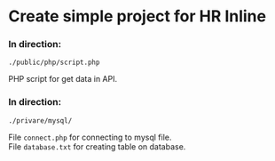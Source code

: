 # Create simple project for HR Inline

### In direction:
```<?php
./public/php/script.php
```
PHP script for get data in API.

### In direction:
```<injectablephp
./privare/mysql/
```

File ```connect.php``` for connecting to mysql file.\
File ```database.txt``` for creating table on database.